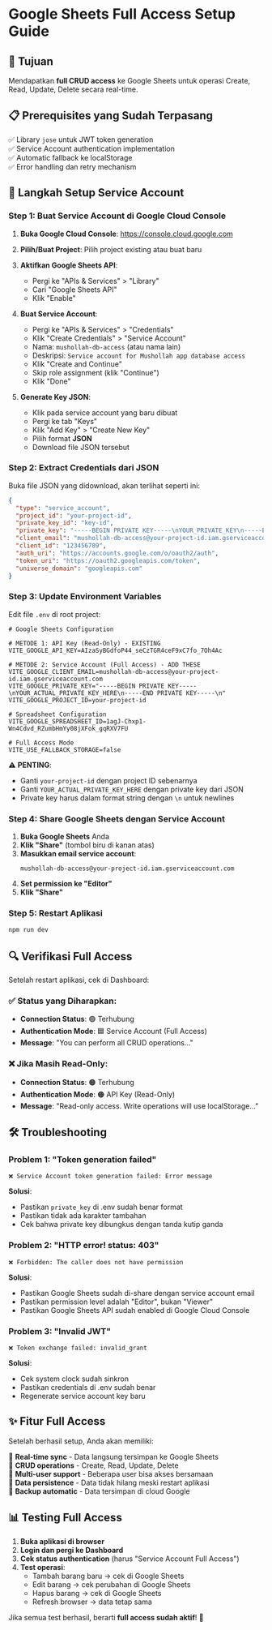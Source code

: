 # Google Sheets Full Access Setup Guide

## 🎯 Tujuan
Mendapatkan **full CRUD access** ke Google Sheets untuk operasi Create, Read, Update, Delete secara real-time.

## 📋 Prerequisites yang Sudah Terpasang
✅ Library `jose` untuk JWT token generation  
✅ Service Account authentication implementation  
✅ Automatic fallback ke localStorage  
✅ Error handling dan retry mechanism  

## 🔑 Langkah Setup Service Account

### Step 1: Buat Service Account di Google Cloud Console

1. **Buka Google Cloud Console**: https://console.cloud.google.com
2. **Pilih/Buat Project**: Pilih project existing atau buat baru
3. **Aktifkan Google Sheets API**:
   - Pergi ke "APIs & Services" > "Library"
   - Cari "Google Sheets API"
   - Klik "Enable"

4. **Buat Service Account**:
   - Pergi ke "APIs & Services" > "Credentials"
   - Klik "Create Credentials" > "Service Account"
   - Nama: `mushollah-db-access` (atau nama lain)
   - Deskripsi: `Service account for Mushollah app database access`
   - Klik "Create and Continue"
   - Skip role assignment (klik "Continue")
   - Klik "Done"

5. **Generate Key JSON**:
   - Klik pada service account yang baru dibuat
   - Pergi ke tab "Keys"
   - Klik "Add Key" > "Create New Key"
   - Pilih format **JSON**
   - Download file JSON tersebut

### Step 2: Extract Credentials dari JSON

Buka file JSON yang didownload, akan terlihat seperti ini:
```json
{
  "type": "service_account",
  "project_id": "your-project-id",
  "private_key_id": "key-id",
  "private_key": "-----BEGIN PRIVATE KEY-----\nYOUR_PRIVATE_KEY\n-----END PRIVATE KEY-----\n",
  "client_email": "mushollah-db-access@your-project-id.iam.gserviceaccount.com",
  "client_id": "123456789",
  "auth_uri": "https://accounts.google.com/o/oauth2/auth",
  "token_uri": "https://oauth2.googleapis.com/token",
  "universe_domain": "googleapis.com"
}
```

### Step 3: Update Environment Variables

Edit file `.env` di root project:

```env
# Google Sheets Configuration

# METODE 1: API Key (Read-Only) - EXISTING
VITE_GOOGLE_API_KEY=AIzaSyBGdfoP44_seCzTGR4ceF9xC7fo_7Oh4Ac

# METODE 2: Service Account (Full Access) - ADD THESE
VITE_GOOGLE_CLIENT_EMAIL=mushollah-db-access@your-project-id.iam.gserviceaccount.com
VITE_GOOGLE_PRIVATE_KEY="-----BEGIN PRIVATE KEY-----\nYOUR_ACTUAL_PRIVATE_KEY_HERE\n-----END PRIVATE KEY-----\n"
VITE_GOOGLE_PROJECT_ID=your-project-id

# Spreadsheet Configuration
VITE_GOOGLE_SPREADSHEET_ID=1agJ-Chxp1-Wn4Cdvd_RZumbHmYy08jXFok_gqRXV7FU

# Full Access Mode
VITE_USE_FALLBACK_STORAGE=false
```

⚠️ **PENTING**: 
- Ganti `your-project-id` dengan project ID sebenarnya
- Ganti `YOUR_ACTUAL_PRIVATE_KEY_HERE` dengan private key dari JSON
- Private key harus dalam format string dengan `\n` untuk newlines

### Step 4: Share Google Sheets dengan Service Account

1. **Buka Google Sheets** Anda
2. **Klik "Share"** (tombol biru di kanan atas)
3. **Masukkan email service account**:
   ```
   mushollah-db-access@your-project-id.iam.gserviceaccount.com
   ```
4. **Set permission ke "Editor"**
5. **Klik "Share"**

### Step 5: Restart Aplikasi

```bash
npm run dev
```

## 🔍 Verifikasi Full Access

Setelah restart aplikasi, cek di Dashboard:

### ✅ Status yang Diharapkan:
- **Connection Status**: 🟢 Terhubung
- **Authentication Mode**: 🟦 Service Account (Full Access)
- **Message**: "You can perform all CRUD operations..."

### ❌ Jika Masih Read-Only:
- **Connection Status**: 🟠 Terhubung  
- **Authentication Mode**: 🟠 API Key (Read-Only)
- **Message**: "Read-only access. Write operations will use localStorage..."

## 🛠️ Troubleshooting

### Problem 1: "Token generation failed"
```
❌ Service Account token generation failed: Error message
```

**Solusi**:
- Pastikan `private_key` di .env sudah benar format
- Pastikan tidak ada karakter tambahan
- Cek bahwa private key dibungkus dengan tanda kutip ganda

### Problem 2: "HTTP error! status: 403"
```
❌ Forbidden: The caller does not have permission
```

**Solusi**:
- Pastikan Google Sheets sudah di-share dengan service account email
- Pastikan permission level adalah "Editor", bukan "Viewer"
- Pastikan Google Sheets API sudah enabled di Google Cloud Console

### Problem 3: "Invalid JWT"
```
❌ Token exchange failed: invalid_grant
```

**Solusi**:
- Cek system clock sudah sinkron
- Pastikan credentials di .env sudah benar
- Regenerate service account key baru

## ✨ Fitur Full Access

Setelah berhasil setup, Anda akan memiliki:

🎯 **Real-time sync** - Data langsung tersimpan ke Google Sheets  
🎯 **CRUD operations** - Create, Read, Update, Delete  
🎯 **Multi-user support** - Beberapa user bisa akses bersamaan  
🎯 **Data persistence** - Data tidak hilang meski restart aplikasi  
🎯 **Backup automatic** - Data tersimpan di cloud Google  

## 📊 Testing Full Access

1. **Buka aplikasi di browser**
2. **Login dan pergi ke Dashboard**
3. **Cek status authentication** (harus "Service Account Full Access")
4. **Test operasi**:
   - Tambah barang baru → cek di Google Sheets
   - Edit barang → cek perubahan di Google Sheets  
   - Hapus barang → cek di Google Sheets
   - Refresh browser → data tetap sama

Jika semua test berhasil, berarti **full access sudah aktif**! 🎉